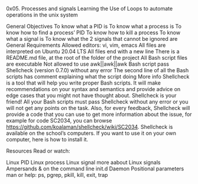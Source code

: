 0x05. Processes and signals
Learning the Use of Loops to automate operations in the unix system

General Objectives
To know what a PID is
To know what a process is
To know how to find a process’ PID
To know how to kill a process
To know what a signal is
To know what the 2 signals that cannot be ignored are
General Requirements
Allowed editors: vi, vim, emacs
All files are interpreted on Ubuntu 20.04 LTS
All files end with a new line
There is a README.md file, at the root of the folder of the project
All Bash script files are executable
Not allowed to use awk||awk||awk
Bash script pass Shellcheck (version 0.7.0) without any error
The second line of all the Bash scripts has comment explaining what the script doing
More info
Shellcheck is a tool that will help you write proper Bash scripts. It will make recommendations on your syntax and semantics and provide advice on edge cases that you might not have thought about. Shellcheck is your friend! All your Bash scripts must pass Shellcheck without any error or you will not get any points on the task. Also, for every feedback, Shellcheck will provide a code that you can use to get more information about the issue, for example for code SC2034, you can browse https://github.com/koalaman/shellcheck/wiki/SC2034. Shellcheck is available on the school’s computers. If you want to use it on your own computer, here is how to install it.

Resources
Read or watch:

Linux PID
Linux process
Linux signal
more aabout Linux signals
Ampersands & on the command line
init.d
Daemon
Positional parameters
man or help:
ps, pgrep, pkill, kill, exit, trap
